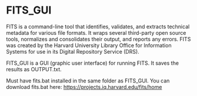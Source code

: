 FITS_GUI
========

FITS is a command-line tool that identifies, validates, and extracts technical metadata 
for various file formats. It wraps several third-party open source tools, normalizes and 
consolidates their output, and reports any errors. FITS was created by the Harvard 
University Library Office for Information Systems for use in its Digital Repository Service 
(DRS). 

FITS_GUI is a GUI (graphic user interface) for running FITS. It saves the results as OUTPUT.txt.

Must have fits.bat installed in the same folder as FITS_GUI. You can download fits.bat here: 
https://projects.iq.harvard.edu/fits/home

